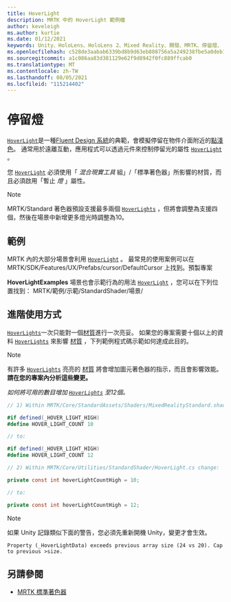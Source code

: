 ```yaml
---
title: HoverLight
description: MRTK 中的 HoverLight 範例檔
author: keveleigh
ms.author: kurtie
ms.date: 01/12/2021
keywords: Unity、HoloLens、HoloLens 2、Mixed Reality、開發、MRTK、停留燈、
ms.openlocfilehash: c528de3aabab6339bd8b9d63eb808756a5a249238fbe5a0deb15ba34c9d961cf
ms.sourcegitcommit: a1c086aa83d381129e62f9d8942f0fc889ffcab0
ms.translationtype: MT
ms.contentlocale: zh-TW
ms.lasthandoff: 08/05/2021
ms.locfileid: "115214402"
---
```

# <a name="hover-light"></a>停留燈

[`HoverLight`](xref:Microsoft.MixedReality.Toolkit.Utilities.HoverLight)是一種[Fluent Design 系統](https://www.microsoft.com/design/fluent/)的典範，會模擬停留在物件介面附近的[點淺色](https://docs.unity3d.com/Manual/Lighting.html)。 通常用於遠離互動，應用程式可以透過元件來控制停留光的屬性 [`HoverLight`](xref:Microsoft.MixedReality.Toolkit.Utilities.HoverLight) 。

您 [`HoverLight`](xref:Microsoft.MixedReality.Toolkit.Utilities.HoverLight) 必須使用「 *混合現實工具* 組」/「標準著色器」所影響的材質，而且必須啟用「暫止 *燈* 」屬性。

> [!Note]
> MRTK/Standard 著色器預設支援最多兩個 [`HoverLights`](xref:Microsoft.MixedReality.Toolkit.Utilities.HoverLight) ，但將會調整為支援四個，然後在場景中新增更多燈光時調整為10。

## <a name="examples"></a>範例

MRTK 內的大部分場景會利用 [`HoverLight`](xref:Microsoft.MixedReality.Toolkit.Utilities.HoverLight) 。 最常見的使用案例可以在 MRTK/SDK/Features/UX/Prefabs/cursor/DefaultCursor 上找到。預製專案

**HoverLightExamples** 場景也會示範行為的用法 [`HoverLight`](xref:Microsoft.MixedReality.Toolkit.Utilities.HoverLight) ，您可以在下列位置找到： MRTK/範例/示範/StandardShader/場景/

## <a name="advanced-usage"></a>進階使用方式

[`HoverLights`](xref:Microsoft.MixedReality.Toolkit.Utilities.HoverLight)一次只能對一個[材質](https://docs.unity3d.com/ScriptReference/Material.html)進行一次亮妥。 如果您的專案需要十個以上的資料 [`HoverLights`](xref:Microsoft.MixedReality.Toolkit.Utilities.HoverLight) 來影響 [材質](https://docs.unity3d.com/ScriptReference/Material.html) ，下列範例程式碼示範如何達成此目的。

> [!Note]
> 有許多 [`HoverLights`](xref:Microsoft.MixedReality.Toolkit.Utilities.HoverLight) 亮亮的 [材質](https://docs.unity3d.com/ScriptReference/Material.html) 將會增加圖元著色器的指示，而且會影響效能。 **請在您的專案內分析這些變更。**

*如何將可用的數目增加 [`HoverLights`](xref:Microsoft.MixedReality.Toolkit.Utilities.HoverLight) 至12個。*

```C#
// 1) Within MRTK/Core/StandardAssets/Shaders/MixedRealityStandard.shader change:

#if defined(_HOVER_LIGHT_HIGH)
#define HOVER_LIGHT_COUNT 10

// to:

#if defined(_HOVER_LIGHT_HIGH)
#define HOVER_LIGHT_COUNT 12

// 2) Within MRTK/Core/Utilities/StandardShader/HoverLight.cs change:

private const int hoverLightCountHigh = 10;

// to:

private const int hoverLightCountHigh = 12;
```

> [!NOTE]
> 如果 Unity 記錄類似下面的警告，您必須先重新開機 Unity，變更才會生效。
>
> `Property (_HoverLightData) exceeds previous array size (24 vs 20). Cap to previous >size.`

## <a name="see-also"></a>另請參閱

* [MRTK 標準著色器](mrtk-standard-shader.md)
